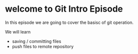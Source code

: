 # welcome to Git Intro Episode 
 
In this episode we are going to cover the basisc of  git operation.

We will learn

- saving / committing files
- push files to remote repository 